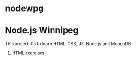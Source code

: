 # nodewpg
# Node.js Winnipeg

This project it's to learn HTML, CSS, JS, Node.js and MongoDB

1. [HTML exercises](html)
